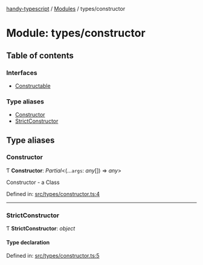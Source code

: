 [handy-typescript](../README.md) / [Modules](../modules.md) / types/constructor

# Module: types/constructor

## Table of contents

### Interfaces

- [Constructable](../interfaces/types_constructor.constructable.md)

### Type aliases

- [Constructor](types_constructor.md#constructor)
- [StrictConstructor](types_constructor.md#strictconstructor)

## Type aliases

### Constructor

Ƭ **Constructor**: *Partial*<(...`args`: *any*[]) => *any*\>

Constructor - a Class

Defined in: [src/types/constructor.ts:4](https://github.com/robbiemu/handy-typescript/blob/3eaf458/src/types/constructor.ts#L4)

___

### StrictConstructor

Ƭ **StrictConstructor**: *object*

#### Type declaration

Defined in: [src/types/constructor.ts:5](https://github.com/robbiemu/handy-typescript/blob/3eaf458/src/types/constructor.ts#L5)
